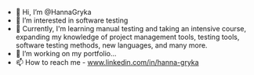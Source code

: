 - 👋 Hi, I’m @HannaGryka
- 👀 I’m interested in software testing
- 🌱 Currently, I'm learning manual testing and taking an intensive course, expanding my knowledge of project management tools, testing tools, software testing methods, new languages, and many more.
- 💞️ I’m working on my portfolio...
- 📫 How to reach me - www.linkedin.com/in/hanna-gryka 
